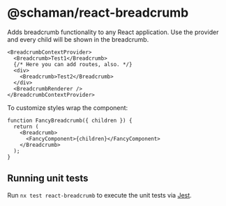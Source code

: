 # @schaman/react-breadcrumb

Adds breadcrumb functionality to any React application. Use the provider and every child will be shown in the breadcrumb.

```tsx
<BreadcrumbContextProvider>
  <Breadcrumb>Test1</Breadcrumb>
  {/* Here you can add routes, also. */}
  <div>
    <Breadcrumb>Test2</Breadcrumb>
  </div>
  <BreadcrumbRenderer />
</BreadcrumbContextProvider>
```

To customize styles wrap the component:

```tsx
function FancyBreadcrumb({ children }) {
  return (
    <Breadcrumb>
      <FancyComponent>{children}</FancyComponent>
    </Breadcrumb>
  );
}
```

## Running unit tests

Run `nx test react-breadcrumb` to execute the unit tests via [Jest](https://jestjs.io).
